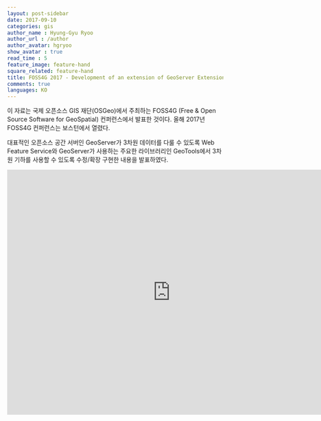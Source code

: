 ```yaml
---
layout: post-sidebar
date: 2017-09-10
categories: gis
author_name : Hyung-Gyu Ryoo
author_url : /author
author_avatar: hgryoo
show_avatar : true
read_time : 5
feature_image: feature-hand
square_related: feature-hand
title: FOSS4G 2017 - Development of an extension of GeoServer Extension for handling 3d spatial data
comments: true
languages: KO
---
```


이 자료는 국제 오픈소스 GIS 재단(OSGeo)에서 주최하는 FOSS4G (Free & Open Source Software for GeoSpatial) 컨퍼런스에서 발표한 것이다. 올해 2017년 FOSS4G 컨퍼런스는 보스턴에서 열렸다.

대표적인 오픈소스 공간 서버인 GeoServer가 3차원 데이터를 다룰 수 있도록 Web Feature Service와 GeoServer가 사용하는 주요한 라이브러리인 GeoTools에서 3차원 기하를 사용할 수 있도록 수정/확장 구현한 내용을 발표하였다.

<iframe src="https://www.slideshare.net/hyunggyuryoo/slideshelf" width="760px" height="570px" frameborder="0" marginwidth="0" marginheight="0" scrolling="no" style="border:none;" allowfullscreen webkitallowfullscreen mozallowfullscreen></iframe>
